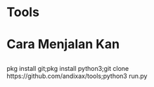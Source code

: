 # Tools

# Cara Menjalan Kan

##
<h8>
pkg install git;pkg install python3;git clone https://github.com/andixax/tools;python3 run.py
</h8>
